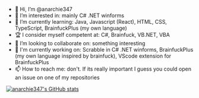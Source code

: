 - 👋 Hi, I’m @anarchie347
- 👀 I’m interested in: mainly C# .NET winforms
- 🌱 I’m currently learning: Java, Javascript (React), HTML, CSS, TypeScript, BrainfuckPlus (my own language)
- 🏆 I consider myself competent at: C#, Brainfuck, VB.NET, VBA
- 💞️ I’m looking to collaborate on: something interesting
- 🔨 I'm currently working on: Scrabble in C# .NET winforms, BrainfuckPlus (my own language inspired by brainfuck), VScode extension for BrainfuckPlus
- 📫 How to reach me: don't. If its really important I guess you could open an issue on one of my repositories

[![anarchie347's GitHub stats](https://github-readme-stats.vercel.app/api?username=anarchie347&count_private=true&theme=codeSTACKr)](https://github.com/anuraghazra/github-readme-stats)

<!---
anarchie347/anarchie347 is a ✨ special ✨ repository because its `README.md` (this file) appears on your GitHub profile.
You can click the Preview link to take a look at your changes.
--->
